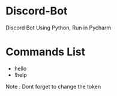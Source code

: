 # Discord-Bot
Discord Bot Using Python, Run in Pycharm

# Commands List
- hello
- !help

Note : Dont forget to change the token
